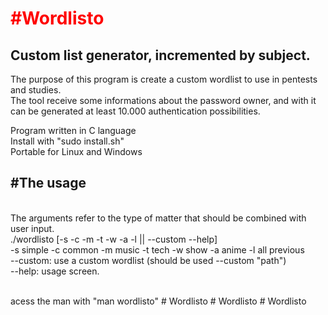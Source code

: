 <h1 style="color:red">#Wordlisto</h1>
<h2>Custom list generator, incremented by subject. </h2>
<p>
The purpose of this program is create a custom wordlist to use in pentests and studies. </br>
The tool receive some informations about the password owner, and with it can be generated at least 10.000 authentication possibilities. </br>
</p>
<p>
Program written in C language</br>
Install with "sudo install.sh"</br>
Portable for Linux and Windows</br>
</p>
<p>
<h2> #The usage</h2> </br>
The arguments refer to the type of matter that should be combined with user input. </br>
./wordlisto [-s -c -m -t -w -a -l || --custom <path> --help] </br>
-s simple
-c common
-m music
-t tech
-w show
-a anime
-l all previous
</br>
--custom: use a custom wordlist (should be used --custom "path")</br>
--help: usage screen.
</br>
</br>
</p>
acess the man with "man wordlisto"
# Wordlisto
# Wordlisto
# Wordlisto
